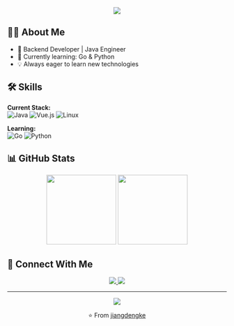 <div align="center">
  <img src="https://readme-typing-svg.herokuapp.com/?lines=Hello%20World!;I'm%20Jiangdengke!;Welcome%20to%20my%20profile!&center=true&size=27&width=320">
</div>

<h2>🧑‍💻 About Me</h2>

- 🎯 Backend Developer | Java Engineer
- 🌱 Currently learning: Go & Python
- 💡 Always eager to learn new technologies

<h2>🛠️ Skills</h2>

**Current Stack:**  
![Java](https://img.shields.io/badge/-Java-007396?style=flat-square&logo=java&logoColor=white)
![Vue.js](https://img.shields.io/badge/-Vue.js-4FC08D?style=flat-square&logo=vue.js&logoColor=white)
![Linux](https://img.shields.io/badge/-Linux-FCC624?style=flat-square&logo=linux&logoColor=black)

**Learning:**  
![Go](https://img.shields.io/badge/-Go-00ADD8?style=flat-square&logo=go&logoColor=white)
![Python](https://img.shields.io/badge/-Python-3776AB?style=flat-square&logo=python&logoColor=white)

<h2>📊 GitHub Stats</h2>

<p align="center">
  <img height="160em" src="https://github-readme-stats.vercel.app/api?username=jiangdengke&show_icons=true&theme=tokyonight&hide_border=true"/>
  <img height="160em" src="https://github-readme-stats.vercel.app/api/top-langs/?username=jiangdengke&layout=compact&theme=tokyonight&hide_border=true"/>
</p>

<h2>🤝 Connect With Me</h2>

<p align="center">
  <a href="https://github.com/jiangdengke">
    <img src="https://img.shields.io/badge/-GitHub-181717?style=for-the-badge&logo=github"/>
  </a>
  <a href="mailto:your.email@gmail.com">
    <img src="https://img.shields.io/badge/-Gmail-EA4335?style=for-the-badge&logo=gmail&logoColor=white"/>
  </a>
</p>

---

<p align="center">
  <img src="https://komarev.com/ghpvc/?username=jiangdengke&color=blueviolet&style=flat-square&label=Profile+Views"/>
</p>

<p align="center">⭐️ From <a href="https://github.com/jiangdengke">jiangdengke</a></p>
